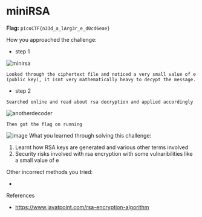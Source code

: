 # miniRSA
**Flag:** `picoCTF{n33d_a_lArg3r_e_d0cd6eae}`

How you approached the challenge:

- step 1

![minirsa](https://github.com/user-attachments/assets/06387e86-17bb-4d61-9092-112906790967)
```
Looked through the ciphertext file and noticed a very small value of e (public key), it isnt very mathematically heavy to decypt the message.
```

- step 2

```
Searched online and read about rsa decryption and applied accordingly
```
![anotherdecoder](https://github.com/user-attachments/assets/33e67b9f-c99e-439c-8fbc-aa3594c9ff58)
```
Then got the flag on running
```
![image](https://github.com/user-attachments/assets/eeb44f5e-a978-4046-90e2-b478f87b6965)
What you learned through solving this challenge:

1. Learnt how RSA keys are generated and various other terms involved 
2. Security risks involved with rsa encryption with some vulnaribilities like a small value of e

Other incorrect methods you tried:

-
References

- https://www.javatpoint.com/rsa-encryption-algorithm

